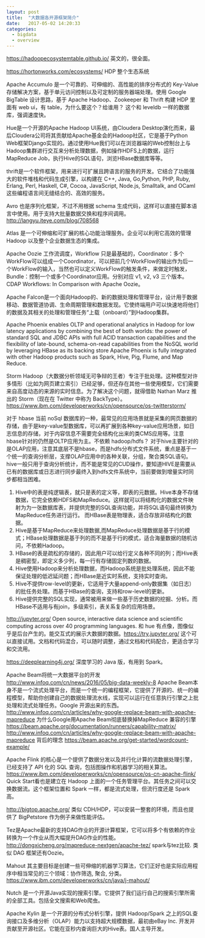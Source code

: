 ```yaml
---
layout: post
title:  "大数据各开源框架简介"
date:   2017-05-02 14:20:33
categories:
  - bigdata
  - overview
---
```


<https://hadoopecosystemtable.github.io/> 英文的，很全面。

<https://hortonworks.com/ecosystems/> HDP 整个生态系统

Apache Accumulo 是一个可靠的、可伸缩的、高性能的排序分布式的 Key-Value 存储解决方案，基于单元访问控制以及可定制的服务器端处理。使用 Google BigTable 设计思路，基于 Apache Hadoop、Zookeeper 和 Thrift 构建
HDP 里面有 web ui，有 table，为什么要这个？给谁用？
这个和 leveldb 一样的数据库，强调速度快。

Hue是一个开源的Apache Hadoop UI系统，由Cloudera Desktop演化而来，最后Cloudera公司将其贡献给Apache基金会的Hadoop社区，它是基于Python Web框架Django实现的。通过使用Hue我们可以在浏览器端的Web控制台上与Hadoop集群进行交互来分析处理数据，例如操作HDFS上的数据，运行MapReduce Job，执行Hive的SQL语句，浏览HBase数据库等等。

thrift是一个软件框架，用来进行可扩展且跨语言的服务的开发。它结合了功能强大的软件堆栈和代码生成引擎，以构建在 C++, Java, Go,Python, PHP, Ruby, Erlang, Perl, Haskell, C#, Cocoa, JavaScript, Node.js, Smalltalk, and OCaml 这些编程语言间无缝结合的、高效的服务。

Avro 也是序列化框架，不过不用根据 schema 生成代码，这样可以直接在脚本语言中使用。用于支持大批量数据交换和程序间调用。http://langyu.iteye.com/blog/708568

Atlas 是一个可伸缩和可扩展的核心功能治理服务。企业可以利用它高效的管理 Hadoop 以及整个企业数据生态的集成。

Apache Oozie 工作流调度，Workflow 只是最基础的，Coordinator：多个WorkFlow可以组成一个Coordinator，可以把前几个WorkFlow的输出作为后一个WorkFlow的输入，当然也可以定义WorkFlow的触发条件，来做定时触发，Bundle：控制一个或多个Coordinator应用。分别对应 v1, v2, v3 三个版本。CDAP Workflows: In Comparison with Apache Oozie。

Apache Falcon是一个面向Hadoop的、新的数据处理和管理平台，设计用于数据移动、数据管道协调、生命周期管理和数据发现。它使终端用户可以快速地将他们的数据及其相关的处理和管理任务“上载（onboard）”到Hadoop集群。

Apache Phoenix enables OLTP and operational analytics in Hadoop for low latency applications by combining the best of both worlds:
the power of standard SQL and JDBC APIs with full ACID transaction capabilities and
the flexibility of late-bound, schema-on-read capabilities from the NoSQL world by leveraging HBase as its backing store
Apache Phoenix is fully integrated with other Hadoop products such as Spark, Hive, Pig, Flume, and Map Reduce.

Storm
Hadoop（大数据分析领域无可争辩的王者）专注于批处理。这种模型对许多情形（比如为网页建立索引）已经足够，但还存在其他一些使用模型，它们需要来自高度动态的来源的实时信息。为了解决这个问题，就得借助 Nathan Marz 推出的 Storm（现在在 Twitter 中称为 BackType）。https://www.ibm.com/developerworks/cn/opensource/os-twitterstorm/

对于 hbase 当前 noSql 数据库的一种，最常见的应用场景就是采集的网页数据的存储，由于是key-value型数据库，可以再扩展到各种key-value应用场景，如日志信息的存储，对于内容信息不需要完全结构化出来的类CMS应用等。注意hbase针对的仍然是OLTP应用为主。不依赖 hadoop/hdfs？
对于hive主要针对的是OLAP应用，注意其底层不是hbase，而是hdfs分布式文件系统，重点是基于一个统一的查询分析层，支撑OLAP应用中的各种关联，分组，聚合类SQL语句。hive一般只用于查询分析统计，而不能是常见的CUD操作，要知道HIVE是需要从已有的数据库或日志进行同步最终入到hdfs文件系统中，当前要做到增量实时同步都相当困难。
1. Hive中的表是纯逻辑表，就只是表的定义等，即表的元数据。Hive本身不存储数据，它完全依赖HDFS和MapReduce。这样就可以将结构化的数据文件映射为为一张数据库表，并提供完整的SQL查询功能，并将SQL语句最终转换为MapReduce任务进行运行。 而HBase表是物理表，适合存放非结构化的数据。
2. Hive是基于MapReduce来处理数据,而MapReduce处理数据是基于行的模式；HBase处理数据是基于列的而不是基于行的模式，适合海量数据的随机访问，不依赖Hadoop。
3. HBase的表是疏松的存储的，因此用户可以给行定义各种不同的列；而Hive表是稠密型，即定义多少列，每一行有存储固定列数的数据。
4. Hive使用Hadoop来分析处理数据，而Hadoop系统是批处理系统，因此不能保证处理的低迟延问题；而HBase是近实时系统，支持实时查询。
5. Hive不提供row-level的更新，它适用于大量append-only数据集（如日志）的批任务处理。而基于HBase的查询，支持和row-level的更新。
6. Hive提供完整的SQL实现，通常被用来做一些基于历史数据的挖掘、分析。而HBase不适用与有join，多级索引，表关系复杂的应用场景。

http://jupyter.org/ Open source, interactive data science and scientific computing across over 40 programming languages. 和 hue 有点像，图像似乎是后台产生的。能交互式的展示大数据的数据。https://try.jupyter.org/ 这个可以直接试用。文档和代码混合，可以随时调整，通过文档和代码配合，更适合学习和交流用。

https://deeplearning4j.org/ 深度学习的 Java 版，有用到 Spark。

Apache Beam将统一大数据平台的开发 http://www.infoq.com/cn/news/2016/05/big-data-weekly-8
Apache Beam本身不是一个流式处理平台，而是一个统一的编程框架，它提供了开源的、统一的编程模型，帮助你创建自己的数据处理流水线，实现可以运行在任意执行引擎之上批处理和流式处理任务。Google 开源出来的东西。http://www.infoq.com/cn/articles/why-google-replace-beam-with-apache-mapreduce  为什么Google用Apache Beam彻底替换掉MapReduce
兼容的引擎 https://beam.apache.org/documentation/runners/capability-matrix/
http://www.infoq.com/cn/articles/why-google-replace-beam-with-apache-mapreduce 背后的理念
https://beam.apache.org/get-started/wordcount-example/

Apache Flink 的核心是一个提供了数据分发以及并行化计算的流数据处理引擎，已经支持了 API 化的 SQL 查询，包括图操作和机器学习的相关算法。 https://www.ibm.com/developerworks/cn/opensource/os-cn-apache-flink/ Quick Start看也是建立在 Hadoop 上面的一个任务管理平台。其任务之间可以交换数据流。这个框架位置和 Spark 一样，都是流式处理，但流行度还是 Spark 高。

http://bigtop.apache.org/ 类似 CDH/HDP，可以安装一整套的环境，而且也提供了 BigPetstore 作为例子来做性能评估。

Tez是Apache最新的支持DAG作业的开源计算框架，它可以将多个有依赖的作业转换为一个作业从而大幅提升DAG作业的性能。
http://dongxicheng.org/mapreduce-nextgen/apache-tez/ spark与tez比较. 类似 DAG 框架还有Oozie。

Mahout 其主要目标是创建一些可伸缩的机器学习算法，它们正好也是实际应用程序中相当常见的三个领域：协作筛选, 聚合, 分类。https://www.ibm.com/developerworks/cn/java/j-mahout/

Nutch 是一个开源Java实现的搜索引擎。它提供了我们运行自己的搜索引擎所需的全部工具。包括全文搜索和Web爬虫。

Apache Kylin 是一个开源的分布式分析引擎，提供 Hadoop/Spark 之上的SQL查询接口及多维分析（OLAP）能力以支持超大规模数据，最初由eBay Inc. 开发并贡献至开源社区。它能在亚秒内查询巨大的Hive表。国人主导开发。